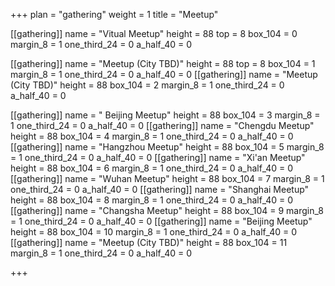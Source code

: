+++ 
plan = "gathering"
weight = 1
title = "Meetup"


[[gathering]]
    name = "Vitual Meetup"
    height = 88
    top = 8
    box_104 = 0
    margin_8 = 1
    one_third_24 = 0
    a_half_40 = 0

[[gathering]]
    name = "Meetup (City TBD)"
    height = 88
    top = 8
    box_104 = 1
    margin_8 = 1
    one_third_24 = 0
    a_half_40 = 0
[[gathering]]
    name = "Meetup (City TBD)"
    height = 88
    box_104 = 2
    margin_8 = 1
    one_third_24 = 0
    a_half_40 = 0

[[gathering]]
    name = " Beijing Meetup"
    height = 88
    box_104 = 3
    margin_8 = 1
    one_third_24 = 0
    a_half_40 = 0
[[gathering]]
    name = "Chengdu Meetup"
    height = 88
    box_104 = 4
    margin_8 = 1
    one_third_24 = 0
    a_half_40 = 0
[[gathering]]
    name = "Hangzhou Meetup"
    height = 88
    box_104 = 5
    margin_8 = 1
    one_third_24 = 0
    a_half_40 = 0
[[gathering]]
    name = "Xi'an Meetup"
    height = 88
    box_104 = 6
    margin_8 = 1
    one_third_24 = 0
    a_half_40 = 0
[[gathering]]
    name = "Wuhan Meetup"
    height = 88
    box_104 = 7
    margin_8 = 1
    one_third_24 = 0
    a_half_40 = 0
[[gathering]]
    name = "Shanghai Meetup"
    height = 88
    box_104 = 8
    margin_8 = 1
    one_third_24 = 0
    a_half_40 = 0
[[gathering]]
    name = "Changsha Meetup"
    height = 88
    box_104 = 9
    margin_8 = 1
    one_third_24 = 0
    a_half_40 = 0
[[gathering]]
    name = "Beijing Meetup"
    height = 88
    box_104 = 10
    margin_8 = 1
    one_third_24 = 0
    a_half_40 = 0
[[gathering]]
    name = "Meetup (City TBD)"
    height = 88
    box_104 = 11
    margin_8 = 1
    one_third_24 = 0
    a_half_40 = 0
 
+++
